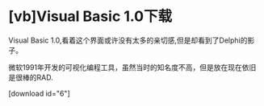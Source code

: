 # [vb]Visual Basic 1.0下载

Visual Basic 1.0,看着这个界面或许没有太多的亲切感,但是却看到了Delphi的影子。

微软1991年开发的可视化编程工具，虽然当时的知名度不高，但是放在现在依旧是很棒的RAD.

<!-- more -->

[download id="6"]

